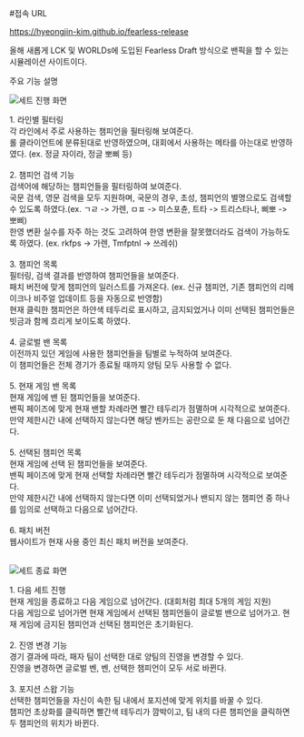 #접속 URL

https://hyeongjin-kim.github.io/fearless-release

올해 새롭게 LCK 및 WORLDs에 도입된 Fearless Draft 방식으로 밴픽을 할 수 있는 시뮬레이션 사이트이다.
<div>주요 기능 설명 </div>

![세트 진행 화면](https://github.com/user-attachments/assets/cb32e018-3762-4ae4-923f-4df6f97d1458)
<div>
  1. 라인별 필터링
</div> 
<div>
  각 라인에서 주로 사용하는 챔피언을 필터링해 보여준다.
  <br/>
  롤 클라이언트에 분류된대로 반영하였으며, 대회에서 사용하는 메타를 아는대로 반영하였다. (ex. 정글 자이라, 정글 뽀삐 등)
</div>
<br/>
<div>
  2. 챔피언 검색 기능
</div> 
<div>
  검색어에 해당하는 챔피언들을 필터링하여 보여준다.
  <br/>
  국문 검색, 영문 검색을 모두 지원하며, 국문의 경우, 초성, 챔피언의 별명으로도 검색할 수 있도록 하였다.(ex. ㄱㄹ -> 가렌, ㅁㅍ -> 미스포츈, 트타 -> 트리스타나, 삐뽀 -> 뽀삐)
  <br/>
  한영 변환 실수를 자주 하는 것도 고려하여 한영 변환을 잘못했더라도 검색이 가능하도록 하였다. (ex. rkfps -> 가렌, Tmfptnl -> 쓰레쉬)
</div>
<br/>
<div>
  3. 챔피언 목록
</div> 
<div>
  필터링, 검색 결과를 반영하여 챔피언들을 보여준다.
  <br/>
  패치 버전에 맞게 챔피언의 일러스트를 가져온다. (ex. 신규 챔피언, 기존 챔피언의 리메이크나 비주얼 업데이트 등을 자동으로 반영함)
  <br/>
  현재 클릭한 챔피언은 하얀색 테두리로 표시하고, 금지되었거나 이미 선택된 챔피언들은 빗금과 함께 흐리게 보이도록 하였다.
</div>
<br/>
<div>
  4. 글로벌 밴 목록
</div> 
<div>
  이전까지 있던 게임에 사용한 챔피언들을 팀별로 누적하여 보여준다.
  <br/>
  이 챔피언들은 전체 경기가 종료될 때까지 양팀 모두 사용할 수 없다.
</div>
<br/>
<div>
  5. 현재 게임 밴 목록
</div> 
<div>
  현재 게임에 밴 된 챔피언들을 보여준다.
  <br/>
  밴픽 페이즈에 맞게 현재 밴할 차례라면 빨간 테두리가 점멸하며 시각적으로 보여준다.
  <br/>
  만약 제한시간 내에 선택하지 않는다면 해당 벤카드는 공란으로 둔 채 다음으로 넘어간다.
</div>
<br/>
<div>
  5. 선택된 챔피언 목록
</div> 
<div>
  현재 게임에 선택 된 챔피언들을 보여준다.
  <br/>
  밴픽 페이즈에 맞게 현재 선택할 차례라면 빨간 테두리가 점멸하며 시각적으로 보여준다.
  <br/>
  만약 제한시간 내에 선택하지 않는다면 이미 선택되었거나 밴되지 않는 챔피언 중 하나를 임의로 선택하고 다음으로 넘어간다.
</div>
<br/>
<div>
  6. 패치 버전
</div> 
<div>
  웹사이트가 현재 사용 중인 최신 패치 버전을 보여준다.
</div>
<br/>

![세트 종료 화면](https://github.com/user-attachments/assets/00afcdd4-abd0-4186-818f-0b4a4c0d2eb1)
<div>
  1. 다음 세트 진행
</div> 
<div>
  현재 게임을 종료하고 다음 게임으로 넘어간다. (대회처럼 최대 5개의 게임 지원)
  <br/>
  다음 게임으로 넘어가면 현재 게임에서 선택된 챔피언들이 글로벌 밴으로 넘어가고. 현재 게임에 금지된 챔피언과 선택된 챔피언은 초기화된다.
</div>
<br/>
<div>
  2. 진영 변경 기능
</div> 
<div>
  경기 결과에 따라, 패자 팀이 선택한 대로 양팀의 진영을 변경할 수 있다.
  <br/>
  진영을 변경하면 글로벌 벤, 벤, 선택한 챔피언이 모두 서로 바뀐다.
</div>
<br/>
<div>
  3. 포지션 스왑 기능
</div> 
<div>
  선택한 챔피언들을 자신이 속한 팀 내에서 포지션에 맞게 위치를 바꿀 수 있다.
  <br/>
  챔피언 초상화를 클릭하면 빨간색 테두리가 깜박이고, 팀 내의 다른 챔피언을 클릭하면 두 챔피언의 위치가 바뀐다.
</div>

